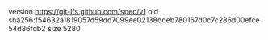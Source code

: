 version https://git-lfs.github.com/spec/v1
oid sha256:f54632a1819057d59dd7099ee02138ddeb780167d0c7c286d00efce54d86fdb2
size 5280
